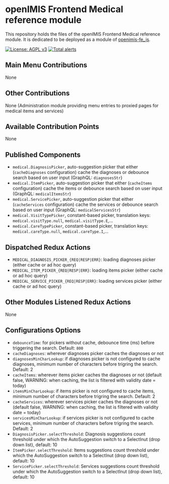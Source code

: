 # openIMIS Frontend Medical reference module
This repository holds the files of the openIMIS Frontend Medical reference module.
It is dedicated to be deployed as a module of [openimis-fe_js](https://github.com/openimis/openimis-fe_js).

[![License: AGPL v3](https://img.shields.io/badge/License-AGPL%20v3-blue.svg)](https://www.gnu.org/licenses/agpl-3.0)
[![Total alerts](https://img.shields.io/lgtm/alerts/g/openimis/openimis-fe-medical_js.svg?logo=lgtm&logoWidth=18)](https://lgtm.com/projects/g/openimis/openimis-fe-medical_js/alerts/)

## Main Menu Contributions
None

## Other Contributions
None (Administration module providing menu entries to proxied pages for medical items and services)

## Available Contribution Points
None

## Published Components
* `medical.DiagnosisPicker`, auto-suggestion picker that either (`cacheDiagnoses` configuration) cache the diagnoses or debounce search based on user input (GraphQL: `diagnosesStr`)
* `medical.ItemPicker`, auto-suggestion picker that either (`cacheItems` configuration) cache the items or debounce search based on user input (GraphQL: `medicalItemsStr`)
* `medical.ServicePicker`, auto-suggestion picker that either (`cacheServices` configuration) cache the services or debounce search based on user input (GraphQL: `medicalServicesStr`)
* `medical.VisitTypePicker`, constant-based picker, translation keys: `medical.visitType.null`, `medical.visitType.E`,...
* `medical.CareTypePicker`, constant-based picker, translation keys: `medical.careType.null`, `medical.careType.I`,...


## Dispatched Redux Actions
* `MEDICAL_DIAGNOSIS_PICKER_{REQ|RESP|ERR}`: loading diagnoses picker (either cache or ad hoc query)
* `MEDICAL_ITEM_PICKER_{REQ|RESP|ERR}`: loading items picker (either cache or ad hoc query)
* `MEDICAL_SERVICE_PICKER_{REQ|RESP|ERR}`: loading services picker (either cache or ad hoc query)

## Other Modules Listened Redux Actions
None

## Configurations Options
* `debounceTime`: for pickers without cache, debounce time (ms) before triggering the search. Default: `800`
* `cacheDiagnoses`: wherever diagnoses picker caches the diagnoses or not
* `diagnosesMinCharLookup`: if diagnoses picker is not configured to cache diagnoses, minimum number of characters before trigring the search. Default: 2
* `cacheItems`: wherever items picker caches the diagnoses or not (default false, WARNING: when caching, the list is filtered with validity date = today)
* `itemsMinCharLookup`: if items picker is not configured to cache items, minimum number of characters before trigring the search. Default: 2
* `cacheServices`: wherever services picker caches the diagnoses or not (default false, WARNING: when caching, the list is filtered with validity date = today)
* `servicesMinCharLookup`: if services picker is not configured to cache services, minimum number of characters before trigring the search. Default: 2
* `DiagnosisPicker.selectThreshold`: Diagnosis suggestions count threshold under which the AutoSuggestion switch to a SelectInut (drop down list), default: 10
* `ItemPicker.selectThreshold`: Items suggestions count threshold under which the AutoSuggestion switch to a SelectInut (drop down list), default: 10
* `ServicePicker.selectThreshold`: Services suggestions count threshold under which the AutoSuggestion switch to a SelectInut (drop down list), default: 10